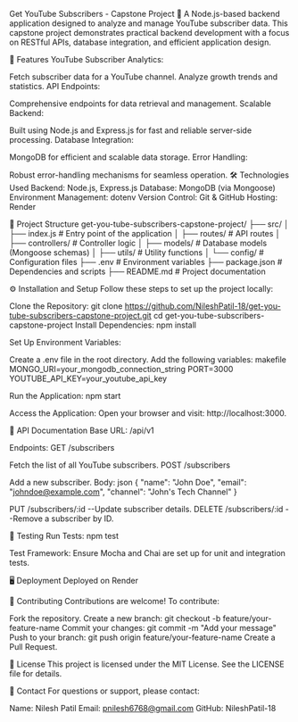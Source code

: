 Get YouTube Subscribers - Capstone Project 🎥
A Node.js-based backend application designed to analyze and manage YouTube subscriber data. This capstone project demonstrates practical backend development with a focus on RESTful APIs, database integration, and efficient application design.

🚀 Features
YouTube Subscriber Analytics:

Fetch subscriber data for a YouTube channel.
Analyze growth trends and statistics.
API Endpoints:

Comprehensive endpoints for data retrieval and management.
Scalable Backend:

Built using Node.js and Express.js for fast and reliable server-side processing.
Database Integration:

MongoDB for efficient and scalable data storage.
Error Handling:

Robust error-handling mechanisms for seamless operation.
🛠️ Technologies Used
Backend: Node.js, Express.js
Database: MongoDB (via Mongoose)
Environment Management: dotenv
Version Control: Git & GitHub
Hosting: Render

📁 Project Structure
get-you-tube-subscribers-capstone-project/
├── src/ │
├── index.js # Entry point of the application │
├── routes/ # API routes │
├── controllers/ # Controller logic │
├── models/ # Database models (Mongoose schemas) │
├── utils/ # Utility functions │
└── config/ # Configuration files
├── .env # Environment variables
├── package.json # Dependencies and scripts
├── README.md # Project documentation

⚙️ Installation and Setup
Follow these steps to set up the project locally:

Clone the Repository:
git clone https://github.com/NileshPatil-18/get-you-tube-subscribers-capstone-project.git
cd get-you-tube-subscribers-capstone-project
Install Dependencies:
npm install

Set Up Environment Variables:

Create a .env file in the root directory.
Add the following variables:
makefile
MONGO_URI=your_mongodb_connection_string
PORT=3000
YOUTUBE_API_KEY=your_youtube_api_key

Run the Application:
npm start

Access the Application:
Open your browser and visit: http://localhost:3000.

📖 API Documentation
Base URL: /api/v1

Endpoints:
GET /subscribers

Fetch the list of all YouTube subscribers.
POST /subscribers

Add a new subscriber.
Body:
json
{
"name": "John Doe",
"email": "johndoe@example.com",
"channel": "John's Tech Channel"
}

PUT /subscribers/:id --Update subscriber details.
DELETE /subscribers/:id --Remove a subscriber by ID.

🧪 Testing
Run Tests:
npm test

Test Framework:
Ensure Mocha and Chai are set up for unit and integration tests.

🖥️ Deployment
Deployed on Render

🌟 Contributing
Contributions are welcome!
To contribute:

Fork the repository.
Create a new branch:
git checkout -b feature/your-feature-name
Commit your changes:
git commit -m "Add your message"
Push to your branch:
git push origin feature/your-feature-name
Create a Pull Request.

📝 License
This project is licensed under the MIT License. See the LICENSE file for details.

📧 Contact For questions or support, please contact:

Name: Nilesh Patil
Email: pnilesh6768@gmail.com
GitHub: NileshPatil-18
